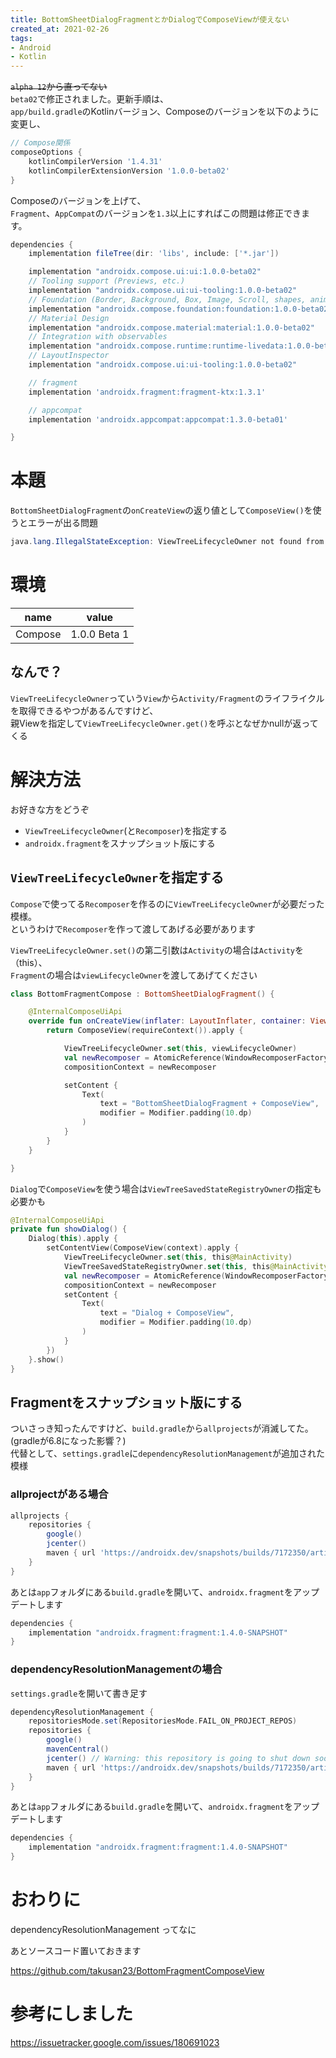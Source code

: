 ```yaml
---
title: BottomSheetDialogFragmentとかDialogでComposeViewが使えない
created_at: 2021-02-26
tags:
- Android
- Kotlin
---
```


~~`alpha 12`から直ってない~~  
 `beta02`で修正されました。更新手順は、  
`app/build.gradle`のKotlinバージョン、Composeのバージョンを以下のように変更し、

```gradle
// Compose関係
composeOptions {
    kotlinCompilerVersion '1.4.31'
    kotlinCompilerExtensionVersion '1.0.0-beta02'
}
```

Composeのバージョンを上げて、  
`Fragment`、`AppCompat`のバージョンを`1.3`以上にすればこの問題は修正できます。

```gradle
dependencies {
    implementation fileTree(dir: 'libs', include: ['*.jar'])

    implementation "androidx.compose.ui:ui:1.0.0-beta02"
    // Tooling support (Previews, etc.)
    implementation "androidx.compose.ui:ui-tooling:1.0.0-beta02"
    // Foundation (Border, Background, Box, Image, Scroll, shapes, animations, etc.)
    implementation "androidx.compose.foundation:foundation:1.0.0-beta02"
    // Material Design
    implementation "androidx.compose.material:material:1.0.0-beta02"
    // Integration with observables
    implementation "androidx.compose.runtime:runtime-livedata:1.0.0-beta02"
    // LayoutInspector
    implementation "androidx.compose.ui:ui-tooling:1.0.0-beta02"

    // fragment
    implementation 'androidx.fragment:fragment-ktx:1.3.1'

    // appcompat
    implementation 'androidx.appcompat:appcompat:1.3.0-beta01'

}
```

# 本題
`BottomSheetDialogFragment`の`onCreateView`の返り値として`ComposeView()`を使うとエラーが出る問題

```java
java.lang.IllegalStateException: ViewTreeLifecycleOwner not found from DecorView@b98b3fc[MainActivity]
```

# 環境

| name    | value        |
|---------|--------------|
| Compose | 1.0.0 Beta 1 |

## なんで？
`ViewTreeLifecycleOwner`っていう`View`から`Activity/Fragment`のライフライクルを取得できるやつがあるんですけど、  
親Viewを指定して`ViewTreeLifecycleOwner.get()`を呼ぶとなぜかnullが返ってくる

# 解決方法
お好きな方をどうぞ
- `ViewTreeLifecycleOwner`(と`Recomposer`)を指定する
- `androidx.fragment`をスナップショット版にする

## `ViewTreeLifecycleOwner`を指定する

`Compose`で使ってる`Recomposer`を作るのに`ViewTreeLifecycleOwner`が必要だった模様。  
というわけで`Recomposer`を作って渡してあげる必要があります

`ViewTreeLifecycleOwner.set()`の第二引数は`Activity`の場合は`Activity`を（this）、  
`Fragment`の場合は`viewLifecycleOwner`を渡してあげてください

```kotlin
class BottomFragmentCompose : BottomSheetDialogFragment() {

    @InternalComposeUiApi
    override fun onCreateView(inflater: LayoutInflater, container: ViewGroup?, savedInstanceState: Bundle?): View? {
        return ComposeView(requireContext()).apply {

            ViewTreeLifecycleOwner.set(this, viewLifecycleOwner)
            val newRecomposer = AtomicReference(WindowRecomposerFactory.LifecycleAware).get().createRecomposer(rootView)
            compositionContext = newRecomposer

            setContent {
                Text(
                    text = "BottomSheetDialogFragment + ComposeView",
                    modifier = Modifier.padding(10.dp)
                )
            }
        }
    }

}
```

`Dialog`で`ComposeView`を使う場合は`ViewTreeSavedStateRegistryOwner`の指定も必要かも

```kotlin
@InternalComposeUiApi
private fun showDialog() {
    Dialog(this).apply {
        setContentView(ComposeView(context).apply {
            ViewTreeLifecycleOwner.set(this, this@MainActivity)
            ViewTreeSavedStateRegistryOwner.set(this, this@MainActivity)
            val newRecomposer = AtomicReference(WindowRecomposerFactory.LifecycleAware).get().createRecomposer(this)
            compositionContext = newRecomposer
            setContent {
                Text(
                    text = "Dialog + ComposeView",
                    modifier = Modifier.padding(10.dp)
                )
            }
        })
    }.show()
}
```

## Fragmentをスナップショット版にする
ついさっき知ったんですけど、`build.gradle`から`allprojects`が消滅してた。(gradleが6.8になった影響？)  
代替として、`settings.gradle`に`dependencyResolutionManagement`が追加された模様  


### allprojectがある場合

```gradle
allprojects {
    repositories {
        google()
        jcenter()
        maven { url 'https://androidx.dev/snapshots/builds/7172350/artifacts/repository' } // これを書き足す
    }
}
```

あとは`app`フォルダにある`build.gradle`を開いて、`androidx.fragment`をアップデートします

```gradle
dependencies {
    implementation "androidx.fragment:fragment:1.4.0-SNAPSHOT"
}
```

### dependencyResolutionManagementの場合
`settings.gradle`を開いて書き足す

```gradle
dependencyResolutionManagement {
    repositoriesMode.set(RepositoriesMode.FAIL_ON_PROJECT_REPOS)
    repositories {
        google()
        mavenCentral()
        jcenter() // Warning: this repository is going to shut down soon
        maven { url 'https://androidx.dev/snapshots/builds/7172350/artifacts/repository' }
    }
}
```

あとは`app`フォルダにある`build.gradle`を開いて、`androidx.fragment`をアップデートします

```gradle
dependencies {
    implementation "androidx.fragment:fragment:1.4.0-SNAPSHOT"
}
```

# おわりに
dependencyResolutionManagement ってなに  

あとソースコード置いておきます  

https://github.com/takusan23/BottomFragmentComposeView

# 参考にしました
https://issuetracker.google.com/issues/180691023